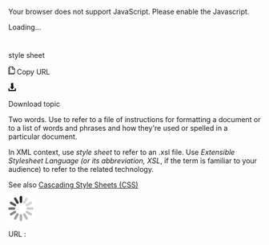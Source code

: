 Your browser does not support JavaScript. Please enable the Javascript.

Loading...

# 

style sheet

![Copy URL](media/style-sheet/Copy.png)
Copy URL

![Download](media/style-sheet/Download.png)

Download topic

Two
words. Use to refer to a file of instructions for formatting
a document or to a list of words and phrases and how they're
used or spelled in a particular document.

In XML context, use *style sheet* to refer to an .xsl file. Use *Extensible Stylesheet Language (*or its abbreviation*,* *XSL*, if the term is familiar to your audience) to refer to the related technology.

See also [](https://worldready.cloudapp.net/Styleguide/Read?id=2700&topicid=33514)[](https://worldready.cloudapp.net/Styleguide/Read?id=2700&topicid=33514)[Cascading Style Sheets (CSS)](https://worldready.cloudapp.net/Styleguide/Read?id=2700&topicid=33514)

![In progress](media/style-sheet/activity-large.gif)

URL :
